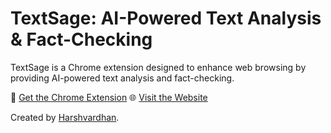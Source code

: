 # TextSage: AI-Powered Text Analysis & Fact-Checking

TextSage is a Chrome extension designed to enhance web browsing by providing AI-powered text analysis and fact-checking.

🔗 [Get the Chrome Extension](https://chromewebstore.google.com/detail/textsage-ai-factchecking/abdikojdjeedacfmhofkpikjdomaceao)
🌐 [Visit the Website](https://textsage.netlify.app/)

Created by [Harshvardhan](https://www.harsh17.in/).
